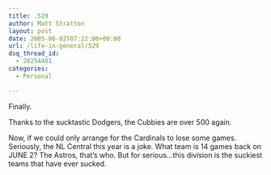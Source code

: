 ```yaml
---
title: .529
author: Matt Stratton
layout: post
date: 2005-06-02T07:22:00+00:00
url: /life-in-general/529
dsq_thread_id:
  - 28254481
categories:
  - Personal

---
```

Finally.

Thanks to the sucktastic Dodgers, the Cubbies are over 500 again.

Now, if we could only arrange for the Cardinals to lose some games. Seriously, the NL Central this year&nbsp;is a joke. What team is 14 games back on JUNE 2? The Astros, that&#8217;s who. But for serious&#8230;this division is the suckiest teams that have ever sucked.